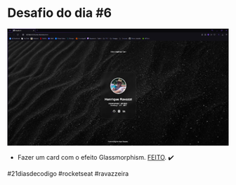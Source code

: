 # Desafio do dia #6

![Imagem do projeto](./assets/desafio-6.png)

+ Fazer um card com o efeito Glassmorphism.  <a href="https://henriqueravazzi.github.io/desafio-21-rocketseat/dia-06/">FEITO</a>. ✔️

#21diasdecodigo #rocketseat #ravazzeira
